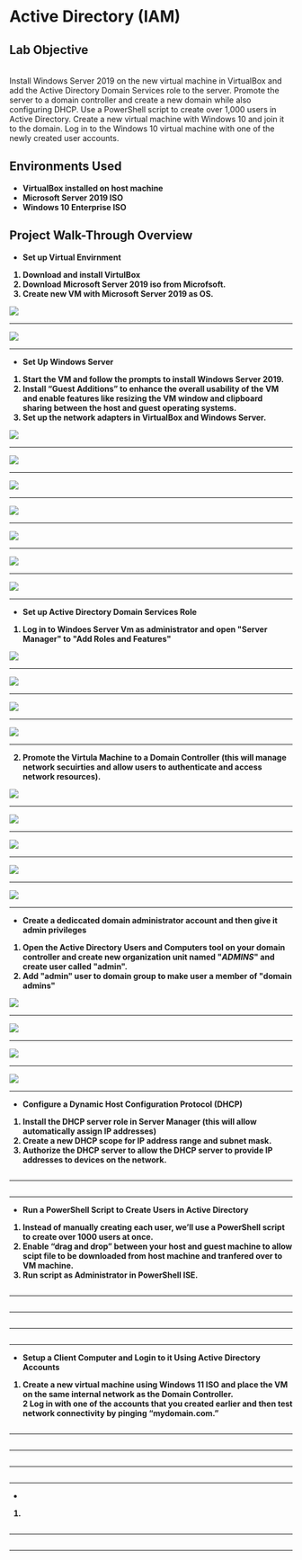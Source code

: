 <h1>Active Directory (IAM)</h1>

<h2>Lab Objective</h2>

<br>Install Windows Server 2019 on the new virtual machine in VirtualBox and add the Active Directory Domain Services role to the server. Promote the server to a domain controller and create a new domain while also configuring DHCP. Use a PowerShell script to create over 1,000 users in Active Directory. Create a new virtual machine with Windows 10 and join it to the domain. Log in to the Windows 10 virtual machine with one of the newly created user accounts. <br />

<h2>Environments Used </h2>

- <b>VirtualBox installed on host machine<b/>
- <b>Microsoft Server 2019 ISO<b/>
- <b>Windows 10 Enterprise ISO<b/>

<h2>Project Walk-Through Overview </h2>

- <b>Set up Virtual Envirnment </b>

1. Download and install VirtulBox<br/>
2. Download Microsoft Server 2019 iso from Microfsoft.<br/>
3. Create new VM with Microsoft Server 2019 as OS.<br/>

 
<img src="https://i.imgur.com/FgaNsrh.png"/>

-----------------------------------------------

<img src="https://i.imgur.com/xJt4oBT.png"/>

-----------------------------------------------

- <b>Set Up Windows Server</b>

 1. Start the VM and follow the prompts to install Windows Server 2019.<br/>
 2. Install “Guest Additions” to enhance the overall usability of the VM and enable features like resizing the VM window and clipboard sharing between the host and guest operating systems.<br/>
 3. Set up the network adapters in VirtualBox and Windows Server.<br/>

 
<img src="https://i.imgur.com/fFOllVt.png"/>

-----------------------------------------------

<img src="https://i.imgur.com/mALx3jn.png"/>

-----------------------------------------------

<img src="https://i.imgur.com/uS5ghYi.png"/>

-----------------------------------------------

<img src="https://i.imgur.com/xpTDfso.png"/>

-----------------------------------------------

<img src="https://i.imgur.com/oE0cBJT.png"/>

-----------------------------------------------
 
<img src="https://i.imgur.com/piXXsCv.png"/>

-----------------------------------------------

<img src="https://i.imgur.com/vD8WLFp.png"/>

-----------------------------------------------

- <b>Set up Active Directory Domain Services Role</b>

1. Log in to Windoes Server Vm as administrator and open "Server Manager" to "Add Roles and Features" <br/>

 
<img src="https://i.imgur.com/k4q9YXG.png"/>

-----------------------------------------------

<img src="https://i.imgur.com/DVa0Zgx.png"/>

-----------------------------------------------

<img src="https://i.imgur.com/DQtE10F.png"/>

-----------------------------------------------

<img src="https://i.imgur.com/9zXA6vw.png"/>

-----------------------------------------------

2. Promote the Virtula Machine to a Domain Controller (this will manage network secuirties and allow users to authenticate and access network  resources).

<img src="https://i.imgur.com/ppe8ksN.png"/>

-----------------------------------------------

<img src="https://i.imgur.com/IYHlCjP.png"/>

-----------------------------------------------

<img src="https://i.imgur.com/eSZUEpe.png"/>

-----------------------------------------------

<img src="https://i.imgur.com/GowC8UJ.png"/>

-----------------------------------------------

<img src="https://i.imgur.com/cmzK4fj.png"/>

-----------------------------------------------

- <b>Create a dediccated domain administrator account and then give it admin privileges</b>

1. Open the Active Directory Users and Computers tool on your domain controller and create new organization unit named "_ADMINS_" and create user called "admin".<br/>
2. Add "admin" user to domain group to make user a member of "domain admins" 

 
<img src="https://i.imgur.com/KpDSRsn.png"/>

-----------------------------------------------

<img src="https://i.imgur.com/qDBOx81.png"/>

-----------------------------------------------

<img src="https://i.imgur.com/d0udSlO.png"/>

-----------------------------------------------

<img src="https://i.imgur.com/VUwhyF9.png"/>

-----------------------------------------------


- <b>Configure a Dynamic Host Configuration Protocol (DHCP)</b>

1. Install the DHCP server role in Server Manager (this will allow automatically assign IP addresses)<br/>
2. Create a new DHCP scope for IP address range and subnet mask.
3. Authorize the DHCP server to allow the DHCP server to provide IP addresses to devices on the network.
 
<img src=""/>

-----------------------------------------------

<img src=""/>

-----------------------------------------------




- <b>Run a PowerShell Script to Create Users in Active Directory</b>

1. Instead of manually creating each user, we’ll use a PowerShell script to create over 1000 users at once.<br/>
2. Enable “drag and drop” between your host and guest machine to allow scipt file to be downloaded from host machine and tranfered over to VM machine.
3. Run script as Administrator in PowerShell ISE.

 
<img src=""/>

-----------------------------------------------

<img src=""/>

-----------------------------------------------
 
<img src=""/>

-----------------------------------------------

<img src=""/>

-----------------------------------------------


- <b>Setup a Client Computer and Login to it Using Active Directory Accounts</b>

1. Create a new virtual machine using Windows 11 ISO and place the VM on the same internal network as the Domain Controller.<br/>
2 Log in with one of the accounts that you created earlier and then test network connectivity by pinging “mydomain.com.”


 
<img src=""/>

-----------------------------------------------

<img src=""/>

-----------------------------------------------
 
<img src=""/>

-----------------------------------------------

<img src=""/>

-----------------------------------------------











- <b></b>

1. <br/>


 
<img src=""/>

-----------------------------------------------

<img src=""/>

-----------------------------------------------



















